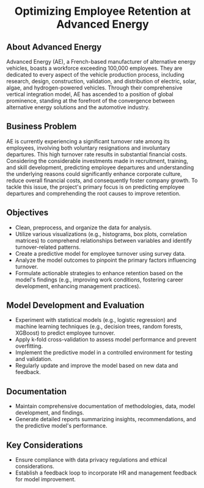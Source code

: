 <div class='header' align="center">
    <h1>Optimizing Employee Retention at Advanced Energy</h1>
</div>

## About Advanced Energy
Advanced Energy (AE), a French-based manufacturer of alternative energy vehicles, boasts a workforce exceeding 100,000 employees. They are dedicated to every aspect of the vehicle production process, including research, design, construction, validation, and distribution of electric, solar, algae, and hydrogen-powered vehicles. Through their comprehensive vertical integration model, AE has ascended to a position of global prominence, standing at the forefront of the convergence between alternative energy solutions and the automotive industry.

## Business Problem
AE is currently experiencing a significant turnover rate among its employees, involving both voluntary resignations and involuntary departures. This high turnover rate results in substantial financial costs. Considering the considerable investments made in recruitment, training, and skill development, predicting employee departures and understanding the underlying reasons could significantly enhance corporate culture, reduce overall financial costs, and consequently foster company growth. To tackle this issue, the project's primary focus is on predicting employee departures and comprehending the root causes to improve retention.

## Objectives
- Clean, preprocess, and organize the data for analysis.
- Utilize various visualizations (e.g., histograms, box plots, correlation matrices) to comprehend relationships between variables and identify turnover-related patterns.
- Create a predictive model for employee turnover using survey data.
- Analyze the model outcomes to pinpoint the primary factors influencing turnover.
- Formulate actionable strategies to enhance retention based on the model's findings (e.g., improving work conditions, fostering career development, enhancing management practices).

## Model Development and Evaluation
- Experiment with statistical models (e.g., logistic regression) and machine learning techniques (e.g., decision trees, random forests, XGBoost) to predict employee turnover.
- Apply k-fold cross-validation to assess model performance and prevent overfitting.
- Implement the predictive model in a controlled environment for testing and validation.
- Regularly update and improve the model based on new data and feedback.

## Documentation
- Maintain comprehensive documentation of methodologies, data, model development, and findings.
- Generate detailed reports summarizing insights, recommendations, and the predictive model's performance.

## Key Considerations
- Ensure compliance with data privacy regulations and ethical considerations.
- Establish a feedback loop to incorporate HR and management feedback for model improvement.

